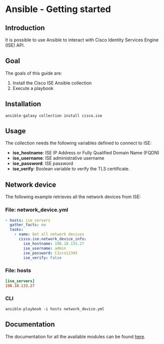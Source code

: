 # Ansible - Getting started

## Introduction

It is possible to use Ansible to interact with Cisco Identity Services Engine (ISE) API.

## Goal

The goals of this guide are:

1. Install the Cisco ISE Ansible collection
2. Execute a playbook

## Installation

`ansible-galaxy collection install cisco.ise`

## Usage

The collection needs the following variables defined to connect to ISE:

- **ise_hostname**: ISE IP Address or Fully Qualified Domain Name (FQDN)
- **ise_username**: ISE administrative username
- **ise_password**: ISE password
- **ise_verify**: Boolean variable to verify the TLS certificate.

## Network device

The following example retrieves all the network devices from ISE:

### File: network_device.yml

```yaml
- hosts: ise_servers
  gather_facts: no
  tasks:
    - name: Get all network devices
      cisco.ise.network_device_info:
        ise_hostname: 198.18.133.27
        ise_username: admin
        ise_password: C1sco12345
        ise_verify: False
```

### File: hosts

```ini
[ise_servers]
198.18.133.27
```

### CLI

```cli
ansible-playbook -i hosts network_device.yml
```

## Documentation

The documentation for all the available modules can be found [here](https://ciscoise.github.io/ansible-ise/).
